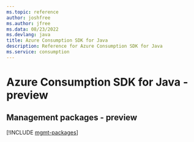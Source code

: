 ```yaml
---
ms.topic: reference
author: joshfree
ms.author: jfree
ms.data: 08/23/2022
ms.devlang: java
title: Azure Consumption SDK for Java
description: Reference for Azure Consumption SDK for Java
ms.service: consumption
---
```

# Azure Consumption SDK for Java - preview

## Management packages - preview
[!INCLUDE [mgmt-packages](consumption-mgmt-index.md)]